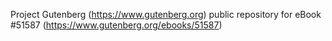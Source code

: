 Project Gutenberg (https://www.gutenberg.org) public repository for
eBook #51587 (https://www.gutenberg.org/ebooks/51587)
